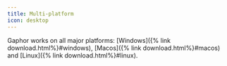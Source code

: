 ```yaml
---
title: Multi-platform
icon: desktop
---
```


Gaphor works on all major platforms: [Windows]({% link download.html%}#windows), [Macos]({% link download.html%}#macos) and [Linux]({% link download.html%}#linux).